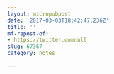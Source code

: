 ```yaml
---
layout: micropubpost
date: '2017-03-03T18:42:47.236Z'
title: ''
mf-repost-of:
- https://twitter.comnull
slug: 67367
category: notes

---
```


